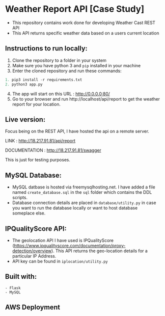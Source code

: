 # Weather Report API [Case Study]

- This repository contains work done for developing Weather Cast REST API
- This API returns specific weather data based on a users current location

## Instructions to run locally:

1. Clone the repository to a folder in your system
2. Make sure you have python 3 and ```pip``` installed in your machine
3. Enter the cloned repository and run these commands:

```python
1. pip3 install -r requirements.txt
2. python3 app.py
```
4. The app will start on this URL : http://0.0.0.0:80/
5. Go to your browser and run http://localhost/api/report to get the weather report for your location.

## Live version:

Focus being on the REST API, I have hosted the api on a remote server.

LINK : http://18.217.91.81/api/report

DOCUMENTATION : http://18.217.91.81/swagger

This is just for testing purposes.

## MySQL Database:

- MySQL datbase is hosted via freemysqlhosting.net. I have added a file named ```create_database.sql``` in the ```sql``` folder which contains the DDL scripts.
- Database connection details are placed in ```database/utility.py``` in case you want to run the database locally or want to host database someplace else.

## IPQualityScore API:

- The geolocation API I have used is IPQualityScore (https://www.ipqualityscore.com/documentation/proxy-detection/overview). This API returns the geo-location details for a particular IP Address.
- API key can be found in ```iplocation/utility.py```

## Built with:
```
- Flask
- MySQL
```

## AWS Deployment


